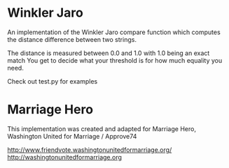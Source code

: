 # Winkler Jaro

An implementation of the Winkler Jaro compare function which computes the distance difference between two strings.

The distance is measured between 0.0 and 1.0 with 1.0 being an exact match
You get to decide what your threshold is for how much equality you need.

Check out test.py for examples

# Marriage Hero
This implementation was created and adapted for Marriage Hero, Washington United for Marriage / Approve74

http://www.friendvote.washingtonunitedformarriage.org/
http://washingtonunitedformarriage.org



